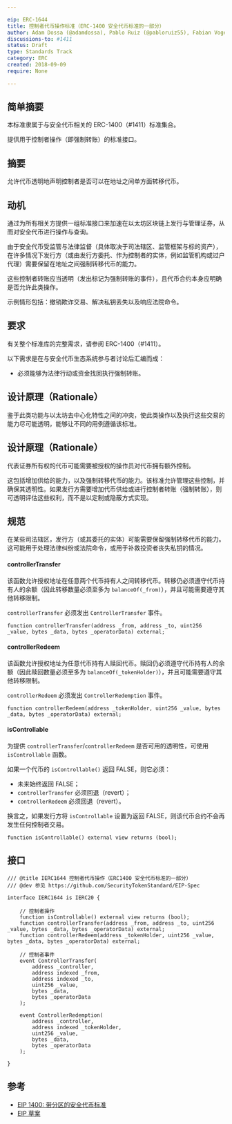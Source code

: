```yaml
---

eip: ERC-1644
title: 控制者代币操作标准（ERC-1400 安全代币标准的一部分）
author: Adam Dossa (@adamdossa), Pablo Ruiz (@pabloruiz55), Fabian Vogelsteller (@frozeman), Stephane Gosselin (@thegostep)
discussions-to: #1411
status: Draft
type: Standards Track
category: ERC
created: 2018-09-09
require: None

---
```


## 简单摘要

本标准隶属于与安全代币相关的 ERC-1400（#1411）标准集合。

提供用于控制者操作（即强制转账）的标准接口。

## 摘要

允许代币透明地声明控制者是否可以在地址之间单方面转移代币。

## 动机

通过为所有相关方提供一组标准接口来加速在以太坊区块链上发行与管理证券，从而对安全代币进行操作与查询。

由于安全代币受监管与法律监督（具体取决于司法辖区、监管框架与标的资产），在许多情况下发行方（或由发行方委托、作为控制者的实体，例如监管机构或过户代理）需要保留在地址之间强制转移代币的能力。

这些控制者转账应当透明（发出标记为强制转账的事件），且代币合约本身应明确是否允许此类操作。

示例情形包括：撤销欺诈交易、解决私钥丢失以及响应法院命令。

## 要求

有关整个标准库的完整需求，请参阅 ERC-1400（#1411）。

以下需求是在与安全代币生态系统参与者讨论后汇编而成：

- 必须能够为法律行动或资金找回执行强制转账。

## 设计原理（Rationale）

鉴于此类功能与以太坊去中心化特性之间的冲突，使此类操作以及执行这些交易的能力尽可能透明，能够让不同的用例遵循该标准。

## 设计原理（Rationale）

代表证券所有权的代币可能需要被授权的操作员对代币拥有额外控制。

这包括增加供给的能力，以及强制转移代币的能力。该标准允许管理这些控制，并确保其透明性。如果发行方需要增加代币供给或进行控制者转账（强制转账），则可透明评估这些权利，而不是以定制或隐蔽方式实现。

## 规范

在某些司法辖区，发行方（或其委托的实体）可能需要保留强制转移代币的能力。这可能用于处理法律纠纷或法院命令，或用于补救投资者丧失私钥的情况。

#### controllerTransfer

该函数允许授权地址在任意两个代币持有人之间转移代币。转移仍必须遵守代币持有人的余额（因此转移数量必须至多为 `balanceOf(_from)`），并且可能需要遵守其他转移限制。

`controllerTransfer` 必须发出 `ControllerTransfer` 事件。

``` solidity
function controllerTransfer(address _from, address _to, uint256 _value, bytes _data, bytes _operatorData) external;
```

#### controllerRedeem

该函数允许授权地址为任意代币持有人赎回代币。赎回仍必须遵守代币持有人的余额（因此赎回数量必须至多为 `balanceOf(_tokenHolder)`），并且可能需要遵守其他转移限制。

`controllerRedeem` 必须发出 `ControllerRedemption` 事件。

``` solidity
function controllerRedeem(address _tokenHolder, uint256 _value, bytes _data, bytes _operatorData) external;
```

#### isControllable

为提供 `controllerTransfer`/`controllerRedeem` 是否可用的透明性，可使用 `isControllable` 函数。

如果一个代币的 `isControllable()` 返回 FALSE，则它必须：
  - 未来始终返回 FALSE；
  - `controllerTransfer` 必须回退（revert）；
  - `controllerRedeem` 必须回退（revert）。

换言之，如果发行方将 `isControllable` 设置为返回 FALSE，则该代币合约不会再发生任何控制者交易。

``` solidity
function isControllable() external view returns (bool);
```

## 接口

``` solidity
/// @title IERC1644 控制者代币操作（ERC1400 安全代币标准的一部分）
/// @dev 参见 https://github.com/SecurityTokenStandard/EIP-Spec

interface IERC1644 is IERC20 {

    // 控制者操作
    function isControllable() external view returns (bool);
    function controllerTransfer(address _from, address _to, uint256 _value, bytes _data, bytes _operatorData) external;
    function controllerRedeem(address _tokenHolder, uint256 _value, bytes _data, bytes _operatorData) external;

    // 控制者事件
    event ControllerTransfer(
        address _controller,
        address indexed _from,
        address indexed _to,
        uint256 _value,
        bytes _data,
        bytes _operatorData
    );

    event ControllerRedemption(
        address _controller,
        address indexed _tokenHolder,
        uint256 _value,
        bytes _data,
        bytes _operatorData
    );

}
```

## 参考
- [EIP 1400: 带分区的安全代币标准](https://github.com/ethereum/EIPs/issues/1411)
- [EIP 草案](https://github.com/SecurityTokenStandard/EIP-Spec)

